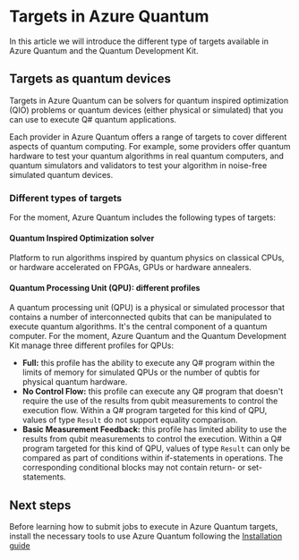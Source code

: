 # Targets in Azure Quantum

In this article we will introduce the different type of targets available in
Azure Quantum and the Quantum Development Kit.

## Targets as quantum devices

Targets in Azure Quantum can be solvers for quantum inspired optimization (QIO)
problems or quantum devices (either physical or simulated) that you can use to
execute Q# quantum applications.

Each provider in Azure Quantum offers a range of targets to cover
different aspects of quantum computing. For example, some providers offer
quantum hardware to test your quantum algorithms in real quantum computers, and
quantum simulators and validators to test your algorithm in noise-free
simulated quantum devices.

### Different types of targets

For the moment, Azure Quantum includes the following types of targets:

#### Quantum Inspired Optimization solver

Platform to run algorithms inspired by quantum physics on classical CPUs, or hardware accelerated on FPGAs, GPUs or hardware annealers.

#### Quantum Processing Unit (QPU): different profiles

A quantum processing unit (QPU) is a physical or simulated processor that
contains a number of interconnected qubits that can be manipulated to execute
quantum algorithms. It's the central component of a
quantum computer. For the moment, Azure Quantum and the Quantum Development Kit
manage three different profiles for QPUs:

- **Full:** this profile has the ability to execute any Q# program within
  the limits of memory for simulated QPUs or the number of qubtis for physical
  quantum hardware.
- **No Control Flow:** this profile can execute any Q# program that doesn't require the
  use of the results from qubit measurements to control the execution flow. 
  Within a Q# program targeted for this kind of QPU, values of type `Result` do 
  not support equality comparison.
- **Basic Measurement Feedback:** this profile has limited ability to use the results from qubit
  measurements to control the execution. Within a Q# program targeted for this 
  kind of QPU, values of type `Result` can only be compared as part of conditions 
  within if-statements in operations. The corresponding conditional blocks may not 
  contain return- or set-statements.

## Next steps

Before learning how to submit jobs to execute in Azure Quantum targets, install the necessary tools to use Azure Quantum following the [Installation guide](Installation-guide.md)
